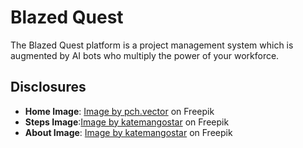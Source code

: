 # Blazed Quest
The Blazed Quest platform is a project management system which is augmented by AI bots who multiply the power of your workforce.

## Disclosures
* **Home Image**: [Image by pch.vector](https://www.freepik.com/free-vector/business-team-discussing-ideas-startup_6974855.htm#query=corporate%20illustration&position=3&from_view=keyword&track=ais) on Freepik
* **Steps Image**:[Image by katemangostar](https://www.freepik.com/free-vector/business-people-planning-working-with-task-board_4949442.htm#query=project&position=45&from_view=search&track=sph) on Freepik
* **About Image**: [Image by katemangostar](https://www.freepik.com/free-vector/business-people-working-project-flat-icon_4167275.htm#page=2&query=project&position=1&from_view=search&track=sph) on Freepik